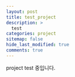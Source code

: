 ```yaml
---
layout: post
title: test_project
description: >
  test
categories: project
sitemap: false
hide_last_modified: true
comments: true
---
```


project test 중입니다.
